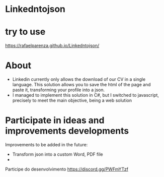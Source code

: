 # Linkedntojson
# try to use
https://rafaelparenza.github.io/Linkedntojson/

# About
- Linkedin currently only allows the download of our CV in a single language. This solution allows you to save the html of the page and paste it, transforming your profile into a json.
- I managed to implement this solution in C#, but I switched to javascript, precisely to meet the main objective, being a web solution

# Participate in ideas and improvements developments
Improvements to be added in the future: 
 - Transform json into a custom Word, PDF file
 - 
Participe do desenvolvimento https://discord.gg/PWFmYTzf
